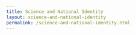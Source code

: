 ```yaml
---
title: Science and National Identity
layout: science-and-national-identity
permalink: /science-and-national-identity.html
---
```

